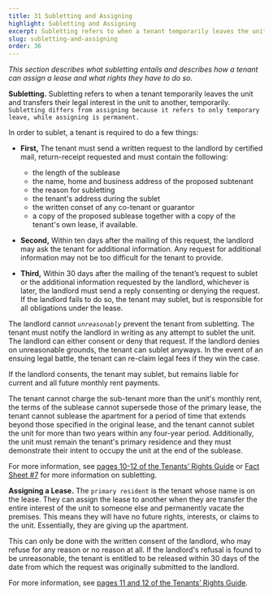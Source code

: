 ```yaml
---
title: 31 Subletting and Assigning
highlight: Subletting and Assigning
excerpt: Subletting refers to when a tenant temporarily leaves the unit and transfers
slug: subletting-and-assigning
order: 36
---
```


_This section describes what subletting entails and describes how a tenant can assign a lease and what rights they have to do so._

**Subletting.** Subletting refers to when a tenant temporarily leaves the unit and transfers their legal interest in the unit to another, temporarily. `Subletting differs from assigning because it refers to only temporary leave, while assigning is permanent.`

In order to sublet, a tenant is required to do a few things:

- **First,** The tenant must send a written request to the landlord by certified mail, return-receipt requested and must contain the following:
    -  the length of the sublease
    -  the name, home and business address of the proposed subtenant
    -  the reason for subletting
    -  the tenant's address during the sublet
    -  the written conset of any co-tenant or guarantor
    -  a copy of the proposed sublease together with a copy of the tenant's own lease, if available. 

- **Second,** Within ten days after the mailing of this request, the landlord may ask the tenant for additional information. Any request for additional information may not be too difficult for the tenant to provide.

- **Third,** Within 30 days after the mailing of the tenant’s request to sublet or the additional information requested by the landlord, whichever is later, the landlord must send a reply consenting or denying the request. If the landlord fails to do so, the tenant may sublet, but is responsible for all obligations under the lease.

The landlord cannot _`unreasonably`_ prevent the tenant from subletting. The tenant must notify the landlord in writing as any attempt to sublet the unit. The landlord can either consent or deny that request. If the landlord denies on unreasonable grounds, the tenant can sublet anyways. In the event of an ensuing legal battle, the tenant can re-claim legal fees if they win the case.

If the landlord consents, the tenant may sublet, but remains liable for current and all future monthly rent payments.

The tenant cannot charge the sub-tenant more than the unit's monthly rent, the terms of the sublease cannot supersede those of the primary lease, the tenant cannot sublease the apartment for a period of time that extends beyond those specified in the original lease, and the tenant cannot sublet the unit for more than two years within any four-year period. Additionally, the unit must remain the tenant's primary residence and they must demonstrate their intent to occupy the unit at the end of the sublease.

For more information, see [pages 10-12 of the Tenants’ Rights Guide](https://ag.ny.gov/sites/default/files/tenants_rights.pdf) or [Fact Sheet #7](https://hcr.ny.gov/system/files/documents/2018/12/orafac7.pdf) for more information on subletting.

**Assigning a Lease.** The `primary resident` is the tenant whose name is on the lease. They can assign the lease to another when they are transfer the entire interest of the unit to someone else and permanently vacate the premises. This means they will have no future rights, interests, or claims to the unit. Essentially, they are giving up the apartment.

This can only be done with the written consent of the landlord, who may refuse for any reason or no reason at all. If the landlord's refusal is found to be unreasonable, the tenant is entitled to be released within 30 days of the date from which the request was originally submitted to the landlord.

For more information, see [pages 11 and 12 of the Tenants’ Rights Guide](https://ag.ny.gov/sites/default/files/tenants_rights.pdf).
